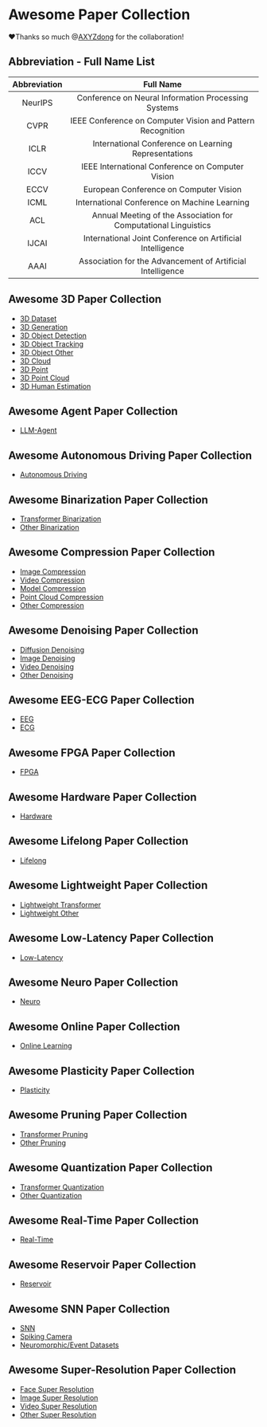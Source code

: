 # Awesome Paper Collection

❤Thanks so much @[AXYZdong](https://github.com/AXYZdong/) for the collaboration!

## Abbreviation - Full Name List

| Abbreviation |                          Full Name                           |
| :----------: | :----------------------------------------------------------: |
|   NeurIPS    |     Conference on Neural Information Processing Systems      |
|     CVPR     |  IEEE Conference on Computer Vision and Pattern Recognition  |
|     ICLR     |     International Conference on Learning Representations     |
|     ICCV     |       IEEE International Conference on Computer Vision       |
|     ECCV     |       European Conference on Computer Vision       |
|     ICML     |     International Conference on Machine Learning     |
|     ACL      |Annual Meeting of the Association for Computational Linguistics|
|    IJCAI     |  International Joint Conference on Artificial Intelligence   |
|     AAAI     |  Association for the Advancement of Artificial Intelligence  |


## Awesome 3D Paper Collection

- [3D Dataset](./Awesome-3D-Paper-Collection/3D-Dataset.md)
- [3D Generation](./Awesome-3D-Paper-Collection/3D-Generation.md)
- [3D Object Detection](./Awesome-3D-Paper-Collection/3D-Object-Detection.md)
- [3D Object Tracking](./Awesome-3D-Paper-Collection/3D-Object-Tracking.md)
- [3D Object Other](./Awesome-3D-Paper-Collection/3D-Object-Other.md)
- [3D Cloud](./Awesome-3D-Paper-Collection/3D-Cloud.md)
- [3D Point](./Awesome-3D-Paper-Collection/3D-Point.md)
- [3D Point Cloud](./Awesome-3D-Paper-Collection/3D-Point-Cloud.md)
- [3D Human Estimation](./Awesome-3D-Paper-Collection/3D-Human-Estimation.md)




## Awesome Agent Paper Collection

- [LLM-Agent](./Awesome-Agent-Paper-Collection/LLM-Agent.md)




## Awesome Autonomous Driving Paper Collection

- [Autonomous Driving](./Awesome-Autonomous-Driving-Paper-Collection/Autonomous-Driving.md)




## Awesome Binarization Paper Collection

- [Transformer Binarization](./Awesome-Binarization-Paper-Collection/Transformer-Binarization.md)
- [Other Binarization](./Awesome-Binarization-Paper-Collection/Other-Binarization.md)




## Awesome Compression Paper Collection

- [Image Compression](./Awesome-Compression-Paper-Collection/Image-Compression.md)
- [Video Compression](./Awesome-Compression-Paper-Collection/Video-Compression.md)
- [Model Compression](./Awesome-Compression-Paper-Collection/Model-Compression.md)
- [Point Cloud Compression](./Awesome-Compression-Paper-Collection/Point-Cloud-Compression.md)
- [Other Compression](./Awesome-Compression-Paper-Collection/Other-Compression.md)




## Awesome Denoising Paper Collection

- [Diffusion Denoising](./Awesome-Denoising-Paper-Collection/Diffusion-Denoising.md)
- [Image Denoising](./Awesome-Denoising-Paper-Collection/Image-Denoising.md)
- [Video Denoising](./Awesome-Denoising-Paper-Collection/Video-Denoising.md)
- [Other Denoising](./Awesome-Denoising-Paper-Collection/Other-Denoising.md)




## Awesome EEG-ECG Paper Collection

- [EEG](./Awesome-EEG-ECG-Paper-Collection/EEG.md)
- [ECG](./Awesome-EEG-ECG-Paper-Collection/ECG.md)




## Awesome FPGA Paper Collection

- [FPGA](./Awesome-FPGA-Paper-Collection/FPGA.md)




## Awesome Hardware Paper Collection

- [Hardware](./Awesome-Hardware-Paper-Collection/Hardware.md)




## Awesome Lifelong Paper Collection

- [Lifelong](./Awesome-Lifelong-Paper-Collection/Lifelong.md)




## Awesome Lightweight Paper Collection

- [Lightweight Transformer](./Awesome-Lightweight-Paper-Collection/Lightweight-Transformer.md)
- [Lightweight Other](./Awesome-Lightweight-Paper-Collection/Lightweight-Other.md)




## Awesome Low-Latency Paper Collection

- [Low-Latency](./Awesome-Low-Latency-Paper-Collection/Low-Latency.md)




## Awesome Neuro Paper Collection

- [Neuro](./Awesome-Neuro-Paper-Collection/Neuro.md)




## Awesome Online Paper Collection

- [Online Learning](./Awesome-Online-Paper-Collection/Online-Learning.md)




## Awesome Plasticity Paper Collection

- [Plasticity](./Awesome-Plasticity-Paper-Collection/Plasticity.md)




## Awesome Pruning Paper Collection

- [Transformer Pruning](./Awesome-Pruning-Paper-Collection/Transformer-Pruning.md)
- [Other Pruning](./Awesome-Pruning-Paper-Collection/Other-Pruning.md)




## Awesome Quantization Paper Collection

- [Transformer Quantization](./Awesome-Quantization-Paper-Collection/Transformer-Quantization.md)
- [Other Quantization](./Awesome-Quantization-Paper-Collection/Other-Quantization.md)




## Awesome Real-Time Paper Collection

- [Real-Time](./Awesome-Real-Time-Paper-Collection/Real-Time.md)




## Awesome Reservoir Paper Collection

- [Reservoir](./Awesome-Reservoir-Paper-Collection/Reservoir.md)




## Awesome SNN Paper Collection

- [SNN](./Awesome-SNN-Paper-Collection/SNN.md)
- [Spiking Camera](./Awesome-SNN-Paper-Collection/Spiking-Camera.md)
- [Neuromorphic/Event Datasets](./Awesome-SNN-Paper-Collection/Neuromorphic-and-Event-Datasets.md)



## Awesome Super-Resolution Paper Collection

- [Face Super Resolution](./Awesome-Super-Resolution-Paper-Collection/Face-Super-Resolution.md)
- [Image Super Resolution](./Awesome-Super-Resolution-Paper-Collection/Image-Super-Resolution.md)
- [Video Super Resolution](./Awesome-Super-Resolution-Paper-Collection/Video-Super-Resolution.md)
- [Other Super Resolution](./Awesome-Super-Resolution-Paper-Collection/Other-Super-Resolution.md)